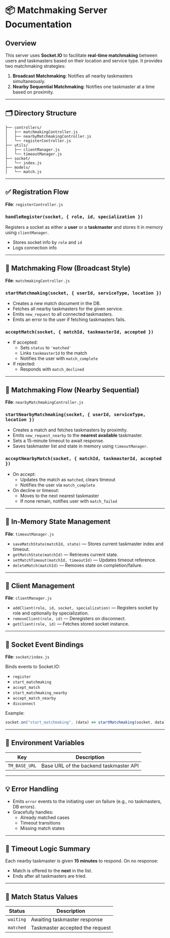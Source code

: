 # 📦 Matchmaking Server Documentation

## Overview

This server uses **Socket.IO** to facilitate **real-time matchmaking** between users and taskmasters based on their location and service type. It provides two matchmaking strategies:

1. **Broadcast Matchmaking**: Notifies all nearby taskmasters simultaneously.
2. **Nearby Sequential Matchmaking**: Notifies one taskmaster at a time based on proximity.

---

## 🗂️ Directory Structure

```
├── controllers/
│   ├── matchmakingController.js
│   ├── nearbyMatchmakingController.js
│   └── registerController.js
├── utils/
│   ├── clientManager.js
│   └── timeoutManager.js
├── socket/
│   └── index.js
├── models/
│   └── match.js
```

---

## ✅ Registration Flow

**File**: `registerController.js`

### `handleRegister(socket, { role, id, specialization })`

Registers a socket as either a **user** or a **taskmaster** and stores it in memory using `clientManager`.

- Stores socket info by `role` and `id`
- Logs connection info

---

## 🔁 Matchmaking Flow (Broadcast Style)

**File**: `matchmakingController.js`

### `startMatchmaking(socket, { userId, serviceType, location })`

- Creates a new match document in the DB.
- Fetches all nearby taskmasters for the given service.
- Emits `new_request` to all connected taskmasters.
- Emits an error to the user if fetching taskmasters fails.

### `acceptMatch(socket, { matchId, taskmasterId, accepted })`

- If accepted:
  - Sets `status` to `'matched'`
  - Links `taskmasterId` to the match
  - Notifies the user with `match_complete`
- If rejected:
  - Responds with `match_declined`

---

## 📍 Matchmaking Flow (Nearby Sequential)

**File**: `nearbyMatchmakingController.js`

### `startNearbyMatchmaking(socket, { userId, serviceType, location })`

- Creates a match and fetches taskmasters by proximity.
- Emits `new_request_nearby` to the **nearest available** taskmaster.
- Sets a 15-minute timeout to await response.
- Saves taskmaster list and state in memory using `timeoutManager`.

### `acceptNearbyMatch(socket, { matchId, taskmasterId, accepted })`

- On accept:
  - Updates the match as `matched`, clears timeout
  - Notifies the user via `match_complete`
- On decline or timeout:
  - Moves to the next nearest taskmaster
  - If none remain, notifies user with `match_failed`

---

## 🧠 In-Memory State Management

**File**: `timeoutManager.js`

- `saveMatchState(matchId, state)` — Stores current taskmaster index and timeout.
- `getMatchState(matchId)` — Retrieves current state.
- `setMatchTimeout(matchId, timeoutId)` — Updates timeout reference.
- `deleteMatch(matchId)` — Removes state on completion/failure.

---

## 🔌 Client Management

**File**: `clientManager.js`

- `addClient(role, id, socket, specialization)` — Registers socket by role and optionally by specialization.
- `removeClient(role, id)` — Deregisters on disconnect.
- `getClient(role, id)` — Fetches stored socket instance.

---

## 🧩 Socket Event Bindings

**File**: `socket/index.js`

Binds events to Socket.IO:

- `register`
- `start_matchmaking`
- `accept_match`
- `start_matchmaking_nearby`
- `accept_match_nearby`
- `disconnect`

Example:

```js
socket.on("start_matchmaking", (data) => startMatchmaking(socket, data));
```

---

## 🔐 Environment Variables

| Key           | Description                            |
| ------------- | -------------------------------------- |
| `TM_BASE_URL` | Base URL of the backend taskmaster API |

---

## 💡 Error Handling

- Emits `error` events to the initiating user on failure (e.g., no taskmasters, DB errors).
- Gracefully handles:
  - Already matched cases
  - Timeout transitions
  - Missing match states

---

## 🔄 Timeout Logic Summary

Each nearby taskmaster is given **15 minutes** to respond. On no response:

- Match is offered to the **next** in the list.
- Ends after all taskmasters are tried.

---

## 🚦 Match Status Values

| Status    | Description                     |
| --------- | ------------------------------- |
| `waiting` | Awaiting taskmaster response    |
| `matched` | Taskmaster accepted the request |
